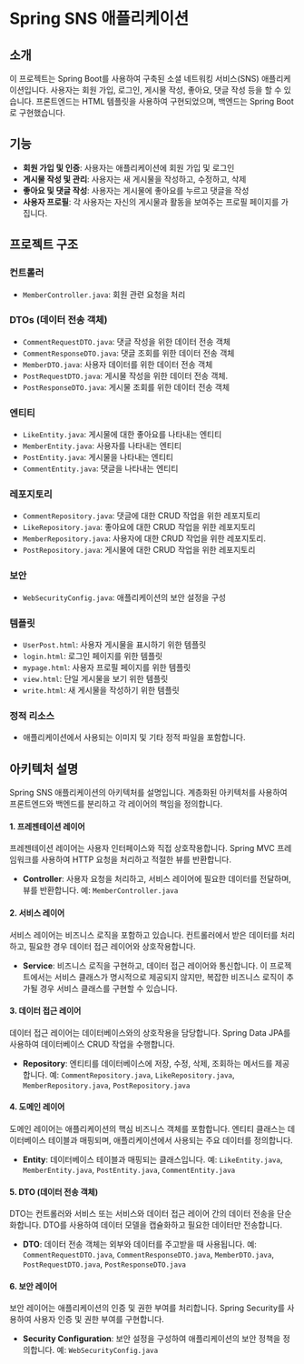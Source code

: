 # Spring SNS 애플리케이션

## 소개

이 프로젝트는 Spring Boot를 사용하여 구축된 소셜 네트워킹 서비스(SNS) 애플리케이션입니다. 사용자는 회원 가입, 로그인, 게시물 작성, 좋아요, 댓글 작성 등을 할 수 있습니다. 프론트엔드는 HTML 템플릿을 사용하여 구현되었으며, 백엔드는 Spring Boot로 구현했습니다.

## 기능

- **회원 가입 및 인증**: 사용자는 애플리케이션에 회원 가입 및 로그인
- **게시물 작성 및 관리**: 사용자는 새 게시물을 작성하고, 수정하고, 삭제
- **좋아요 및 댓글 작성**: 사용자는 게시물에 좋아요를 누르고 댓글을 작성
- **사용자 프로필**: 각 사용자는 자신의 게시물과 활동을 보여주는 프로필 페이지를 가집니다.

## 프로젝트 구조

### 컨트롤러

- `MemberController.java`: 회원 관련 요청을 처리

### DTOs (데이터 전송 객체)

- `CommentRequestDTO.java`: 댓글 작성을 위한 데이터 전송 객체
- `CommentResponseDTO.java`: 댓글 조회를 위한 데이터 전송 객체
- `MemberDTO.java`: 사용자 데이터를 위한 데이터 전송 객체
- `PostRequestDTO.java`: 게시물 작성을 위한 데이터 전송 객체.
- `PostResponseDTO.java`: 게시물 조회를 위한 데이터 전송 객체

### 엔티티

- `LikeEntity.java`: 게시물에 대한 좋아요를 나타내는 엔티티
- `MemberEntity.java`: 사용자를 나타내는 엔티티
- `PostEntity.java`: 게시물을 나타내는 엔티티
- `CommentEntity.java`: 댓글을 나타내는 엔티티

### 레포지토리

- `CommentRepository.java`: 댓글에 대한 CRUD 작업을 위한 레포지토리
- `LikeRepository.java`: 좋아요에 대한 CRUD 작업을 위한 레포지토리
- `MemberRepository.java`: 사용자에 대한 CRUD 작업을 위한 레포지토리.
- `PostRepository.java`: 게시물에 대한 CRUD 작업을 위한 레포지토리

### 보안

- `WebSecurityConfig.java`: 애플리케이션의 보안 설정을 구성

### 템플릿

- `UserPost.html`: 사용자 게시물을 표시하기 위한 템플릿
- `login.html`: 로그인 페이지를 위한 템플릿
- `mypage.html`: 사용자 프로필 페이지를 위한 템플릿
- `view.html`: 단일 게시물을 보기 위한 템플릿
- `write.html`: 새 게시물을 작성하기 위한 템플릿

### 정적 리소스

- 애플리케이션에서 사용되는 이미지 및 기타 정적 파일을 포함합니다.

## 아키텍처 설명

Spring SNS 애플리케이션의 아키텍처를 설명입니다. 계층화된 아키텍처를 사용하여 프론트엔드와 백엔드를 분리하고 각 레이어의 책임을 정의합니다.

#### 1. 프레젠테이션 레이어

프레젠테이션 레이어는 사용자 인터페이스와 직접 상호작용합니다. Spring MVC 프레임워크를 사용하여 HTTP 요청을 처리하고 적절한 뷰를 반환합니다.

- **Controller**: 사용자 요청을 처리하고, 서비스 레이어에 필요한 데이터를 전달하며, 뷰를 반환합니다. 예: `MemberController.java`

#### 2. 서비스 레이어

서비스 레이어는 비즈니스 로직을 포함하고 있습니다. 컨트롤러에서 받은 데이터를 처리하고, 필요한 경우 데이터 접근 레이어와 상호작용합니다.

- **Service**: 비즈니스 로직을 구현하고, 데이터 접근 레이어와 통신합니다. 이 프로젝트에서는 서비스 클래스가 명시적으로 제공되지 않지만, 복잡한 비즈니스 로직이 추가될 경우 서비스 클래스를 구현할 수 있습니다.

#### 3. 데이터 접근 레이어

데이터 접근 레이어는 데이터베이스와의 상호작용을 담당합니다. Spring Data JPA를 사용하여 데이터베이스 CRUD 작업을 수행합니다.

- **Repository**: 엔티티를 데이터베이스에 저장, 수정, 삭제, 조회하는 메서드를 제공합니다. 예: `CommentRepository.java`, `LikeRepository.java`, `MemberRepository.java`, `PostRepository.java`

#### 4. 도메인 레이어

도메인 레이어는 애플리케이션의 핵심 비즈니스 객체를 포함합니다. 엔티티 클래스는 데이터베이스 테이블과 매핑되며, 애플리케이션에서 사용되는 주요 데이터를 정의합니다.

- **Entity**: 데이터베이스 테이블과 매핑되는 클래스입니다. 예: `LikeEntity.java`, `MemberEntity.java`, `PostEntity.java`, `CommentEntity.java`

#### 5. DTO (데이터 전송 객체)

DTO는 컨트롤러와 서비스 또는 서비스와 데이터 접근 레이어 간의 데이터 전송을 단순화합니다. DTO를 사용하여 데이터 모델을 캡슐화하고 필요한 데이터만 전송합니다.

- **DTO**: 데이터 전송 객체는 외부와 데이터를 주고받을 때 사용됩니다. 예: `CommentRequestDTO.java`, `CommentResponseDTO.java`, `MemberDTO.java`, `PostRequestDTO.java`, `PostResponseDTO.java`

#### 6. 보안 레이어

보안 레이어는 애플리케이션의 인증 및 권한 부여를 처리합니다. Spring Security를 사용하여 사용자 인증 및 권한 부여를 구현합니다.

- **Security Configuration**: 보안 설정을 구성하여 애플리케이션의 보안 정책을 정의합니다. 예: `WebSecurityConfig.java`





